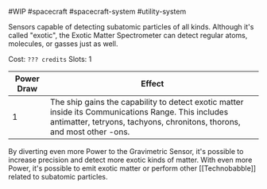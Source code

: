 #WIP #spacecraft #spacecraft-system #utility-system

Sensors capable of detecting subatomic particles of all kinds. Although it's called "exotic", the Exotic Matter Spectrometer can detect regular atoms, molecules, or gasses just as well.

Cost: `??? credits`
Slots: 1

| Power Draw | Effect |
| -----------|--------|
| 1 | The ship gains the capability to detect exotic matter inside its Communications Range. This includes antimatter, tetryons, tachyons, chronitons, thorons, and most other -ons. |

By diverting even more Power to the Gravimetric Sensor, it's possible to increase precision and detect more exotic kinds of matter. With even more Power, it's possible to emit exotic matter or perform other [[Technobabble]] related to subatomic particles.